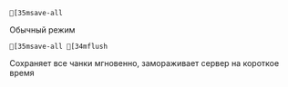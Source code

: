 ```ansi
[35msave-all
```
Обычный режим

```ansi
[35msave-all [34mflush
```
Сохраняет все чанки мгновенно, замораживает сервер на короткое время
